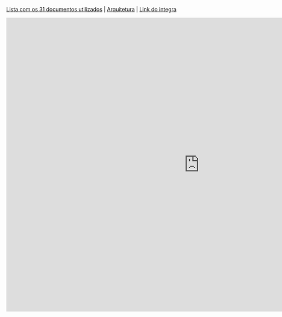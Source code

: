 
<p><a href="listadocumentos">Lista com os 31 documentos utilizados</a> | <a href="arquitetura">Arquitetura</a> | <a href="https://integra.ifal.edu.br/">Link do integra</a></p>

<iframe 
	src="https://giseldo-chatbot-integra.hf.space/"
	frameborder="0"
	width="1024"
	height="780"
></iframe>
